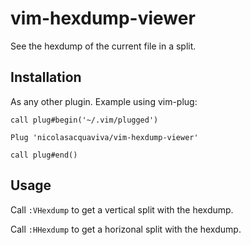 # vim-hexdump-viewer

See the hexdump of the current file in a split.

## Installation

As any other plugin.
Example using vim-plug:

```vim
call plug#begin('~/.vim/plugged')

Plug 'nicolasacquaviva/vim-hexdump-viewer'

call plug#end()
```

## Usage

Call `:VHexdump` to get a vertical split with the hexdump.

Call `:HHexdump` to get a horizonal split with the hexdump.
